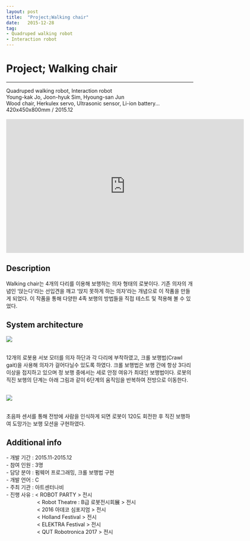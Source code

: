 ```yaml
---
layout: post
title:  "Project;Walking chair"
date:   2015-12-28
tag:
- Quadruped walking robot
- Interaction robot
---
```

<h1> Project; Walking chair</h1>
<hr />
Quadruped walking robot, Interaction robot<br />
Young-kak Jo, Joon-hyuk Sim, Hyoung-san Jun<br />
Wood chair, Herkulex servo, Ultrasonic sensor, Li-ion battery...<br />
420x450x800mm / 2015.12<br /><br />

<iframe width="640" height="360" src="https://www.youtube-nocookie.com/embed/iJSPOJzXKyk?controls=0&amp;showinfo=0" frameborder="0" allowfullscreen></iframe>

<h2> Description</h2>
     Walking chair는 4개의 다리를 이용해 보행하는 의자 형태의 로봇이다. 기존 의자의 개념인 ‘앉는다’라는 선입견을 깨고 ‘앉지 못하게 하는 의자’라는 개념으로 이 작품을 만들게 되었다. 이 작품을 통해 다양한 4족 보행의 방법들을 직접 테스트 및 적용해 볼 수 있었다.<br />

<h2> System architecture</h2>

<a href="{{ site.url }}/images/walkingchair_sys.png"><img src="{{ site.url }}/images/walkingchair_sys.png"></a> 

 <br /> 12개의 로봇용 서보 모터를 의자 하단과 각 다리에 부착하였고, 크롤 보행법(Crawl gait)을 사용해 의자가 걸어다닐수 있도록 하였다. 크롤 보행법은 보행 간에 항상 3다리 이상을 접지하고 있으며 정 보행 중에서는 세로 안정 여유가 최대인 보행법이다. 로봇의 직진 보행의 단계는 아래 그림과 같이 6단계의 움직임을 반복하여 전방으로 이동한다.<br /><br />

<a href="{{ site.url }}/images/walkingchair_gait.png"><img src="{{ site.url }}/images/walkingchair_gait.png"></a> 

 <br /> 초음파 센서를 통해 전방에 사람을 인식하게 되면 로봇이 120도 회전한 후 직진 보행하여 도망가는 보행 모션을 구현하였다.

<h2> Additional info</h2>
	- 개발 기간		:     2015.11-2015.12<br />
	- 참여 인원		:     3명<br />
	- 담당 분야		:     펌웨어 프로그래밍, 크롤 보행법 구현<br />
	- 개발 언어		:     C<br />
	- 주최 기관		:     아트센터나비<br />
	- 진행 사유		:     < ROBOT PARTY > 전시<br />
	&nbsp; &nbsp; &nbsp; &nbsp; &nbsp; &nbsp; &nbsp; &nbsp; &nbsp; &nbsp; &nbsp;< Robot Theatre : B급 로봇전시회展 > 전시<br /> 
	&nbsp; &nbsp; &nbsp; &nbsp; &nbsp; &nbsp; &nbsp; &nbsp; &nbsp; &nbsp; &nbsp;< 2016 아데코 심포지엄 > 전시<br />
	&nbsp; &nbsp; &nbsp; &nbsp; &nbsp; &nbsp; &nbsp; &nbsp; &nbsp; &nbsp; &nbsp;< Holland Festival > 전시<br />     
	&nbsp; &nbsp; &nbsp; &nbsp; &nbsp; &nbsp; &nbsp; &nbsp; &nbsp; &nbsp; &nbsp;< ELEKTRA Festival > 전시 <br />
	&nbsp; &nbsp; &nbsp; &nbsp; &nbsp; &nbsp; &nbsp; &nbsp; &nbsp; &nbsp; &nbsp;< QUT Robotronica 2017 > 전시<br /><br />
